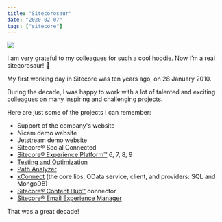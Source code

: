 ```yaml
---
title: "Sitecorosaur"
date: "2020-02-07"
tags: ["sitecore"]
---
```


<img src="sitecorosaur.jpg" />

I am very grateful to my colleagues for such a cool hoodie. Now I’m a real sitecorosaur! 🦕

My first working day in Sitecore was ten years ago, on 28 January 2010.

During the decade, I was happy to work with a lot of talented and exciting colleagues on many inspiring and challenging projects.

Here are just some of the projects I can remember:

- Support of the company's website
- Nicam demo website
- Jetstream demo website
- Sitecore® Social Connected
- [Sitecore® Experience Platform™](https://www.sitecore.com/products/sitecore-experience-platform) 6, 7, 8, 9
- [Testing and Optimization](https://www.sitecore.com/solutions/testing-optimization)
- [Path Analyzer](https://doc.sitecore.com/users/90/sitecore-experience-platform/en/path-analyzer.html)
- [xConnect](https://doc.sitecore.com/developers/90/sitecore-experience-platform/en/xconnect-218634.html) (the core libs, OData service, client, and providers: SQL and MongoDB)
- [Sitecore® Content Hub™](https://www.sitecore.com/products/content-hub) connector
- [Sitecore® Email Experience Manager](https://www.sitecore.com/products/sitecore-experience-platform/cross-channel-delivery/exm)

That was a great decade!
